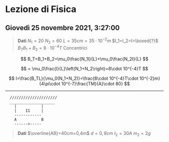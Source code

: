 # Lezione di Fisica
## Giovedì 25 novembre 2021, 3:27:00

> **Dati**
> $N_1=20$
> $N_2=60$
> $L=35cm=35\cdot 10^{-2}m$
> $I_1=I_2=I=\boxed{?}$
> $B_TB_1+B_2=8\cdot 10^{-4}T$
> Concentrici


$$
B_T=B_1+B_2=\mu_0\frac{N_1I}{L}+\mu_0\frac{N_2I}{L}
$$

$$
= \mu_0\frac{I}{L}\left(N_1+N_2\right)=8\cdot 10^{-4}T
$$

$$
I=\frac{B_TL}{\mu_0(N_1+N_2)}=\frac{8\cdot 10^{-4}T\cdot 10^{-2}m}{4\pi\cdot 10^{-7}\frac{TM}{A}\cdot 80}
$$


---
      /////////////////////
      ____________________
        |           |
        |    I1     |
		------------
		A           B
		------>-----
> **Dati**
> $\overline{AB}=40cm=0,4m$
> $d=0,8cm$
> $I_2=30A$
> $m_2=2g$

<!--stackedit_data:
eyJoaXN0b3J5IjpbLTk0MjAxNjIyXX0=
-->